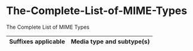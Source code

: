 # The-Complete-List-of-MIME-Types
The Complete List of MIME Types

|Suffixes applicable |Media type and subtype(s)|
| --- | ----------- |
